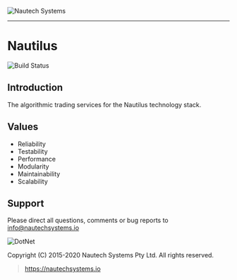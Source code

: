 ![Nautech Systems](https://github.com/nautechsystems/Nautilus/blob/master/Documentation/Assets/nautechsystems_logo_small.png?raw=true "logo")

----------

# Nautilus

![Build Status](https://codebuild.ap-southeast-2.amazonaws.com/badges?uuid=eyJlbmNyeXB0ZWREYXRhIjoiQ0RNcmVkNnl6M2p2RURYb1RmUzlLWFlLTForVVJDb2hnTXluWVRxdENMSGlDVXZYTmtHZDlnOHhENG9tZEdibXRXeFZwRzRVNUdoMWF6U2xQN05EbDhBPSIsIml2UGFyYW1ldGVyU3BlYyI6InQ1Tkhxa0RFYldKNDAwcVIiLCJtYXRlcmlhbFNldFNlcmlhbCI6MX0%3D&branch=master)

## Introduction

The algorithmic trading services for the Nautilus technology stack.

## Values
* Reliability
* Testability
* Performance
* Modularity
* Maintainability
* Scalability

## Support
Please direct all questions, comments or bug reports to info@nautechsystems.io

![DotNet](https://d585tldpucybw.cloudfront.net/sfimages/default-source/default-album/net-core-3_480.png?sfvrsn=42bb708c_0?raw=true "dotnet")

Copyright (C) 2015-2020 Nautech Systems Pty Ltd. All rights reserved.

> https://nautechsystems.io

